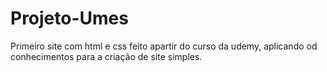 # Projeto-Umes
Primeiro site com html e css feito apartir do curso da udemy, aplicando od conhecimentos para a criação de site simples.
